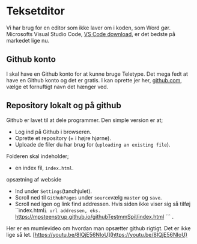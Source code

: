 # Teksetditor
Vi har brug for en editor som ikke laver om i koden, som Word gør. Microsofts Visual Studio Code, [VS Code download](https://code.visualstudio.com/download), er det bedste på markedet lige nu.





## Github konto
I skal have en Github konto for at kunne bruge Teletype. Det mega fedt at have en Github konto og det er gratis. I kan oprette jer her, [github.com](https://github.com/), vælge et fornuftigt navn det hænger ved.

## Repository lokalt og på github
Github er lavet til at dele programmer.
Den simple version er at;
* Log ind på Github i browseren.
* Oprette et repository (+ i højre hjørne).
* Uploade de filer du har brug for (```uploading an existing file```).

Folderen skal indeholder;
* en index fil, ```index.html```.


opsætning af webside
* Ind under ```Settings```(tandhjulet).
* Scroll ned til ```GithubPages``` under ```source```vælg ```master``` og ```save```.
* Scroll ned igen og link find addressen. Hvis siden ikke viser sig så tilføj ``ìndex.html```i url addressen, eks. ```https://mpsteenstrup.github.io/githubTestmmSpil/index.html ``` .

Her er en mumlevideo om hvordan man opsætter github rigtigt. Det er ikke lige så let.
[https://youtu.be/8IQjE56NIoU](https://youtu.be/8IQjE56NIoU)
